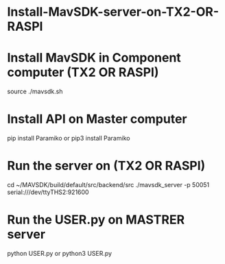 # Install-MavSDK-server-on-TX2-OR-RASPI

# Install MavSDK in Component computer (TX2 OR RASPI)
  source ./mavsdk.sh
# Install API on Master computer
  pip install Paramiko
  or pip3 install Paramiko
# Run the server on (TX2 OR RASPI)
  cd ~/MAVSDK/build/default/src/backend/src
  ./mavsdk_server -p 50051 serial:///dev/ttyTHS2:921600
# Run the USER.py on MASTRER server 
  python USER.py
  or python3 USER.py

